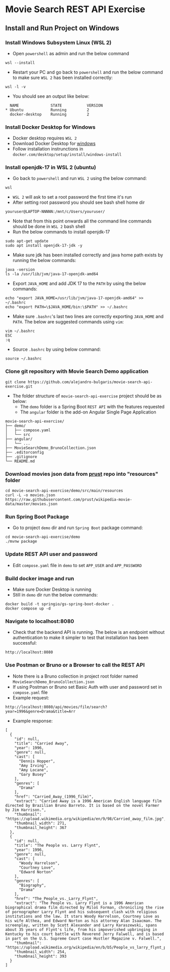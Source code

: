 # Movie Search REST API Exercise 

## Install and Run Project on Windows

### Install Windows Subsystem Linux (WSL 2)

- Open `powershell` as admin and run the below command
```
wsl --install
```
- Restart your PC and go back to `powershell` and run the below command to make sure `WSL 2` has been installed correctly:
```
wsl -l -v
```
- You should see an output like below:
```
  NAME              STATE           VERSION
* Ubuntu            Running         2
  docker-desktop    Running         2
```

### Install Docker Desktop for Windows

- Docker desktop requires `WSL 2`
- Download Docker Desktop for [windows](https://docs.docker.com/desktop/setup/install/windows-install/)
- Follow installation instrunctions in `docker.com/desktop/setup/install/windows-install`

### Install openjdk-17 in WSL 2 (ubuntu)

- Go back to `powershell` and run `WSL 2` using the below command:
```
wsl
```
- `WSL 2` will ask to set a root password the first time it's run
- After setting root password you should see bash shell home dir
```
youruser@LAPTOP-NNNNN:/mnt/c/Users/youruser/
```
- Note that from this point onwards all the command line commands should be done in `WSL 2` bash shell
- Run the below commands to install openjdk-17
``` 
sudo apt-get update
sudo apt install openjdk-17-jdk -y
```
- Make sure jdk has been installed correctly and java home path exists by running the below commands:
```
java -version
ls -la /usr/lib/jvm/java-17-openjdk-amd64
```
- Export `JAVA_HOME` and add JDK 17 to the `PATH` by using the below commands:
```
echo "export JAVA_HOME=/usr/lib/jvm/java-17-openjdk-amd64" >> ~/.bashrc
echo "export PATH=\$JAVA_HOME/bin:\$PATH" >> ~/.bashrc
```
- Make sure `.bashrc`'s last two lines are correctly exporting `JAVA_HOME` and `PATH`. The below are suggested commands using `vim`:
```
vim ~/.bashrc
ESC
:q
```
- Source `.bashrc` by using below command:
```
source ~/.bashrc
```

### Clone git repository with Movie Search Demo application
```
git clone https://github.com/alejandro-bulgaris/movie-search-api-exercise.git
```
- The folder structure of `movie-search-api-exercise` project should be as below:
  - The `demo` folder is a Spring Boot `REST API` with the features requested
  - The `angular` folder is the add-on Angular Single Page Application
```
movie-search-api-exercise/
├── demo/
│   ├── compose.yaml
│   └── src
├── angular/
│   └── ...
├── MovieSearchDemo_BrunoCollection.json
├── .editorconfig
├── .gitignore
└── README.md
```

### Download movies json data from [prust](https://github.com/prust/wikipedia-movie-data) repo into "resources" folder
```
cd movie-search-api-exercise/demo/src/main/resources
curl -L -o movies.json https://raw.githubusercontent.com/prust/wikipedia-movie-data/master/movies.json
```

### Run Spring Boot Package
- Go to project `demo` dir and run `Spring Boot` package command:
```
cd movie-search-api-exercise/demo
./mvnw package
```

### Update REST API user and password
- Edit `compose.yaml` file in `demo` to set `APP_USER` and `APP_PASSWORD`

### Build docker image and run
- Make sure Docker Desktop is running
- Still in `demo` dir run the below commands:
```
docker build -t springio/gs-spring-boot-docker .
docker compose up -d
```

### Navigate to localhost:8080
- Check that the backend API is running. The below is an endpoint without authentication to make it simpler to test that installation has been successful:
```
http://localhost:8080
```

### Use Postman or Bruno or a Browser to call the REST API
- Note there is a Bruno collection in project root folder named `MovieSearchDemo_BrunoCollection.json`
- If using Postman or Bruno set Basic Auth with user and password set in `compose.yaml` file 
- Example request:
```
http://localhost:8080/api/movies/file/search?year=1996&genre=Drama&title=Arr
```
- Example response:
```
[
  {
    "id": null,
    "title": "Carried Away",
    "year": 1996,
    "genre": null,
    "cast": [
      "Dennis Hopper",
      "Amy Irving",
      "Amy Locane",
      "Gary Busey"
    ],
    "genres": [
      "Drama"
    ],
    "href": "Carried_Away_(1996_film)",
    "extract": "Carried Away is a 1996 American English language film directed by Brazilian Bruno Barreto. It is based on the novel Farmer by Jim Harrison.",
    "thumbnail": "https://upload.wikimedia.org/wikipedia/en/9/98/Carried_away_film.jpg",
    "thumbnail_width": 271,
    "thumbnail_height": 367
  },
  {
    "id": null,
    "title": "The People vs. Larry Flynt",
    "year": 1996,
    "genre": null,
    "cast": [
      "Woody Harrelson",
      "Courtney Love",
      "Edward Norton"
    ],
    "genres": [
      "Biography",
      "Drama"
    ],
    "href": "The_People_vs._Larry_Flynt",
    "extract": "The People vs. Larry Flynt is a 1996 American biographical drama film directed by Miloš Forman, chronicling the rise of pornographer Larry Flynt and his subsequent clash with religious institutions and the law. It stars Woody Harrelson, Courtney Love as his wife Althea, and Edward Norton as his attorney Alan Isaacman. The screenplay, written by Scott Alexander and Larry Karaszewski, spans about 35 years of Flynt's life, from his impoverished upbringing in Kentucky to his court battle with Reverend Jerry Falwell, and is based in part on the U.S. Supreme Court case Hustler Magazine v. Falwell.",
    "thumbnail": "https://upload.wikimedia.org/wikipedia/en/b/b5/People_vs_larry_flynt_poster.jpg",
    "thumbnail_width": 254,
    "thumbnail_height": 393
  }
]
```

